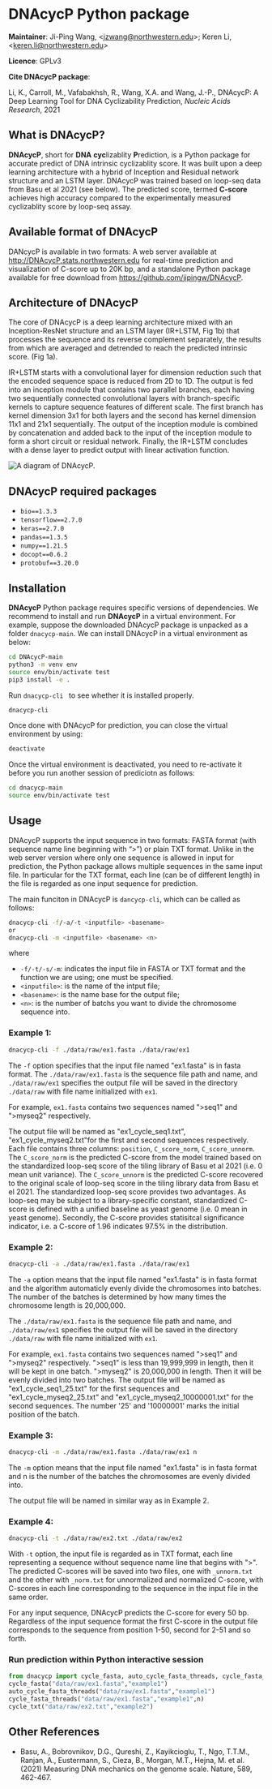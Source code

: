 DNAcycP Python package 
================

**Maintainer**: Ji-Ping Wang, \<<jzwang@northwestern.edu>\>; Keren Li, \<<keren.li@northwestern.edu>\>

**Licence**: GPLv3

**Cite DNAcycP package**:

Li, K., Carroll, M., Vafabakhsh, R., Wang, X.A. and Wang, J.-P., DNAcycP: A Deep Learning Tool for DNA Cyclizability Prediction, *Nucleic Acids Research*, 2021

## What is DNAcycP?

**DNAcycP**, short for **DNA** **cyc**lizablity **P**rediction, is a Python package for accurate predict of DNA intrinsic cyclizablity score. It was built upon a deep learning architecture with a hybrid of Inception and Residual network structure and an LSTM layer. DNAcycP was trained based on loop-seq data from Basu et al 2021 (see below). The predicted score, termed **C-score** achieves high accuracy compared to the experimentally measured cyclizablity score by loop-seq assay.

## Available format of DNAcycP

DANcycP is available in two formats: A web server available at http://DNAcycP.stats.northwestern.edu for real-time prediction and visualization of C-score up to 20K bp, and a standalone Python package available for free download from https://github.com/jipingw/DNAcycP. 


## Architecture of DNAcycP

The core of DNAcycP is a deep learning architecture mixed with an Inception-ResNet structure and an LSTM layer (IR+LSTM, Fig 1b) that processes the sequence and its reverse complement separately, the results from which are averaged and detrended to reach the predicted intrinsic score. (Fig 1a).

IR+LSTM starts with a convolutional layer for dimension reduction such that the encoded sequence space is reduced from 2D to 1D. The output is fed into an inception module that contains two parallel branches, each having two sequentially connected convolutional layers with branch-specific kernels to capture sequence features of different scale. The first branch has kernel dimension 3x1 for both layers and the second has kernel dimension 11x1 and 21x1 sequentially. The output of the inception module is combined by concatenation and added back to the input of the inception module to form a short circuit or residual network. Finally, the IR+LSTM concludes with a dense layer to predict output with linear activation function. 

![A diagram of DNAcycP.](./figures/Figure1.png)

## DNAcycP required packages

* `bio==1.3.3`
* `tensorflow==2.7.0`
* `keras==2.7.0`
* `pandas==1.3.5`
* `numpy==1.21.5`
* `docopt==0.6.2`
* `protobuf==3.20.0`


## Installation

**DNAcycP** Python package requires specific versions of dependencies. We recommend to install and run **DNAcycP** in a virtual environment. For example, suppose the downloaded DNAcycP package is unpacked as a folder `dnacycp-main`. We can install DNAcycP in a virtual environment as below:

```bash
cd DNAcycP-main
python3 -m venv env
source env/bin/activate test
pip3 install -e .
```

Run `dnacycp-cli ` to see whether it is installed properly.

```bash
dnacycp-cli 
```

Once done with DNAcycP for prediction, you can close the virtual environment by using:
```bash
deactivate
```

Once the virtual environment is deactivated, you need to re-activate it before you run another session of prediciotn as follows:
```bash
cd dnacycp-main
source env/bin/activate test
```

## Usage

DNAcycP supports the input sequence in two formats: FASTA format (with sequence name line beginning with “>”) or plain TXT format. Unlike in the web server version where only one sequence is allowed in input for prediction, the Python package allows multiple sequences in the same input file. In particular for the TXT format, each line (can be of different length) in the file is regarded as one input sequence for prediction. 

The main funciton in DNAcycP is `dancycp-cli`, which can be called as follows:
```bash
dnacycp-cli -f/-a/-t <inputfile> <basename>
or
dnacycp-cli -m <inputfile> <basename> <n>
```
where 
  * `-f/-t/-s/-m`: indicates the input file in FASTA or TXT format and the function we are using; one must be specified.
  * `<inputfile>`: is the name of the intput file;
  * `<basename>`: is the name base for the output file;
  * `<n>`: is the number of batchs you want to divide the chromosome sequence into.
  
### Example 1:

```bash
dnacycp-cli -f ./data/raw/ex1.fasta ./data/raw/ex1
```
The `-f` option specifies that the input file named "ex1.fasta" is in fasta format. 
The `./data/raw/ex1.fasta` is the sequence file path and name, and `./data/raw/ex1` specifies the output file will be saved in the directory `./data/raw` with file name initialized with `ex1`.

For example, `ex1.fasta` contains two sequences named ">seq1" and ">myseq2" respectively.

The output file will be named as "ex1_cycle_seq1.txt", "ex1_cycle_myseq2.txt"for the first and second sequences respectively. Each file contains three columns: `position`, `C_score_norm`, `C_score_unnorm`. The `C_score_norm` is the predicted C-score from the model trained based on the standardized loop-seq score of the tiling library of Basu et al 2021 (i.e. 0 mean unit variance). The `C_score_unnorm` is the predicted C-score recovered to the original scale of loop-seq score in the tiling library data from Basu et el 2021. The standardized loop-seq score provides two advantages. As loop-seq may be subject to a library-specific constant, standardized C-score is defined with a unified baseline as yeast genome (i.e. 0 mean in yeast genome). Secondly, the C-score provides statisitcal significance indicator, i.e. a C-score of 1.96 indicates 97.5% in the distribution.

### Example 2:

```bash
dnacycp-cli -a ./data/raw/ex1.fasta ./data/raw/ex1
```
The `-a` option means that the input file named "ex1.fasta" is in fasta format and the algorithm automaticly evenly divide the chromosomes into batches. The number of the batches is determined by how many times the chromosome length is 20,000,000. 

The `./data/raw/ex1.fasta` is the sequence file path and name, and `./data/raw/ex1` specifies the output file will be saved in the directory `./data/raw` with file name initialized with `ex1`.

For example, `ex1.fasta` contains two sequences named ">seq1" and ">myseq2" respectively. ">seq1" is less than 19,999,999 in length, then it will be kept in one batch. ">myseq2" is 20,000,000 in length. Then it will be evenly divided into two batches.
The output file will be named as "ex1_cycle_seq1_25.txt" for the first sequences and "ex1_cycle_myseq2_25.txt" and "ex1_cycle_myseq2_10000001.txt" for the second sequences. The number '25' and '10000001' marks the initial position of the batch.

### Example 3:

```bash
dnacycp-cli -m ./data/raw/ex1.fasta ./data/raw/ex1 n
```
The `-m` option means that the input file named "ex1.fasta" is in fasta format and n is the number of the batches the chromosomes are evenly divided into.

The output file will be named in similar way as in Example 2.


### Example 4:

```bash
dnacycp-cli -t ./data/raw/ex2.txt ./data/raw/ex2
```
With `-t` option, the input file is regarded as in TXT format, each line representing a sequence without sequence name line that begins with ">".
The predicted C-scores will be saved into two files, one with `_unnorm.txt` and the other with `_norm.txt` for unnormalized and normalized C-score, with C-scores in each line corresponding to the sequence in the input file in the same order.

For any input sequence, DNAcycP predicts the C-score for every 50 bp. Regardless of the input sequence format the first C-score in the output file corresponds to the sequence from position 1-50, second for 2-51 and so forth.

### Run prediction within Python interactive session

```python
from dnacycp import cycle_fasta, auto_cycle_fasta_threads, cycle_fasta_threads, cycle_txt
cycle_fasta("data/raw/ex1.fasta","example1")
auto_cycle_fasta_threads("data/raw/ex1.fasta","example1")
cycle_fasta_threads("data/raw/ex1.fasta","example1",n)
cycle_txt("data/raw/ex2.txt","example2")
```


## Other References

* Basu, A., Bobrovnikov, D.G., Qureshi, Z., Kayikcioglu, T., Ngo, T.T.M., Ranjan, A., Eustermann, S., Cieza, B., Morgan, M.T., Hejna, M. et al. (2021) Measuring DNA mechanics on the genome scale. Nature, 589, 462-467.


